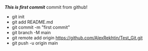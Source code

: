 ***This is first commit***
commit from github!
+ git init
+ git add README.md
+ git commit -m "first commit"
+ git branch -M main
+ git remote add origin https://github.com/AlexRekhtin/Test_Git.git
+ git push -u origin main